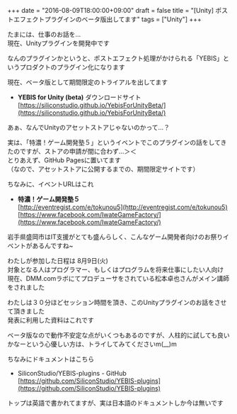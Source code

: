 +++
date = "2016-08-09T18:00:00+09:00"
draft = false
title = "[Unity] ポストエフェクトプラグインのベータ版出してます"
tags = ["Unity"]
+++

たまには、仕事のお話を…  
現在、Unityプラグインを開発中です

なんのプラグインかというと、ポストエフェクト処理がかけられる「YEBIS」というプロダクトのプラグイン化になります

現在、ベータ版として期間限定のトライアルを出してます

- **YEBIS for Unity (beta)** ダウンロードサイト
[https://siliconstudio.github.io/YebisForUnityBeta/](https://siliconstudio.github.io/YebisForUnityBeta/)

あぁ、なんでUnityのアセットストアじゃないのかって…？


実は、「特濃！ゲーム開発塾５」というイベントでこのプラグインの話をしてきたのですが、ストアの申請が間に合わず…＞＜  
とりあえず、GitHub Pagesに置いてます  
（なので、アセットストアに公開するまでの、期間限定サイトです）

ちなみに、イベントURLはこれ

- **特濃！ゲーム開発塾５**  
[http://eventregist.com/e/tokunou5](http://eventregist.com/e/tokunou5)  
[https://www.facebook.com/IwateGameFactory/](https://www.facebook.com/IwateGameFactory/)


岩手県盛岡市はIT支援がとても盛んらしく、こんなゲーム開発者向けのお祭りイベントがあるんですね~

わたしが参加した日程は 8月9日(火)  
対象となる人はプログラマー、もしくはプログラムを将来仕事にしたい人向け  
現在、DMM.comラボにてプロデューサをされている松本卓也さんがメイン講師をされました

わたしは３０分ほどセッション時間を頂き、このUnityプラグインのお話をさせて頂きました  
発表に利用した資料はこれです

<script async class="speakerdeck-embed" data-id="5106b47adb0c4f2286a4654095b81fc4" data-ratio="1.77777777777778" src="//speakerdeck.com/assets/embed.js"></script>

ベータ版なので動作不安定な点がいくつもあるのですが、人柱的に試しても良いかなーという心優しい方は、トライしてみてくださいm(__)m

ちなみにドキュメントはこちら

- SiliconStudio/YEBIS-plugins - GitHub  
[https://github.com/SiliconStudio/YEBIS-plugins](https://github.com/SiliconStudio/YEBIS-plugins)

トップは英語で書かれてますが、実は日本語のドキュメントしか今は無いです    

